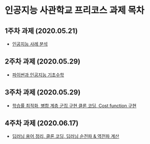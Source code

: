 # 인공지능 사관학교 프리코스 과제 목차

## 1주차 과제 (2020.05.21)

- [인공지능 사례 분석](1주차_과제(2020_05_21).ipynb)

## 2주차 과제 (2020.05.29)

- [파이썬과 인공지능 기초수학](2주차_과제(2020_05_29).ipynb)
## 3주차 과제 (2020.05.29)

- [학습률 최적화, 병합 계층 군집 구현 클론 코딩, Cost function 구현](3주차_과제(2020_06_11).ipynb)

## 4주차 과제 (2020.06.17)

- [딥러닝 용어 정리, 클론 코딩, 딥러닝 순전파 & 역전파 계산](4주차_과제(2020_06_17).ipynb)
